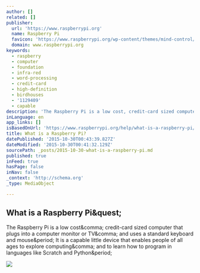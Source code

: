 ```yaml
---
author: []
related: []
publisher:
  url: 'https://www.raspberrypi.org'
  name: Raspberry Pi
  favicon: 'https://www.raspberrypi.org/wp-content/themes/mind-control/images/favicon.png'
  domain: www.raspberrypi.org
keywords:
  - raspberry
  - computer
  - foundation
  - infra-red
  - word-processing
  - credit-card
  - high-definition
  - birdhouses
  - '1129409'
  - capable
description: 'The Raspberry Pi is a low cost, credit-card sized computer that plugs into a computer monitor or TV, and uses a standard keyboard and mouse. It is a capable little device that enables people of all ages to explore computing, and to learn how to program in languages like Scratch and Python.'
inLanguage: en
app_links: []
isBasedOnUrl: 'https://www.raspberrypi.org/help/what-is-a-raspberry-pi/'
title: What is a Raspberry Pi?
datePublished: '2015-10-30T00:43:39.827Z'
dateModified: '2015-10-30T00:41:32.129Z'
sourcePath: _posts/2015-10-30-what-is-a-raspberry-pi.md
published: true
inFeed: true
hasPage: false
inNav: false
_context: 'http://schema.org'
_type: MediaObject

---
```

<article style=""><h1>What is a Raspberry Pi&amp;quest;</h1><p>The Raspberry Pi is a low cost&amp;comma; credit-card sized computer that plugs into a computer monitor or TV&amp;comma; and uses a standard keyboard and mouse&amp;period; It is a capable little device that enables people of all ages to explore computing&amp;comma; and to learn how to program in languages like Scratch and Python&amp;period;</p><img src="https://www.raspberrypi.org/wp-content/uploads/2013/12/what-is-a-raspberry-pi-snap.png" /></article>